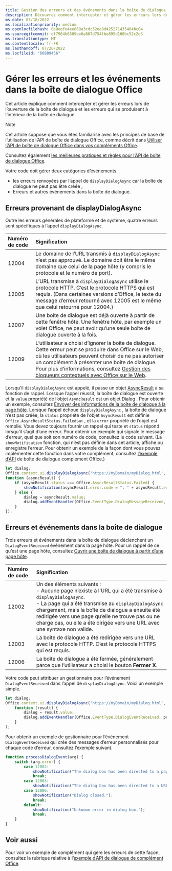 ```yaml
---
title: Gestion des erreurs et des événements dans la boîte de dialogue Office
description: Découvrez comment intercepter et gérer les erreurs lors de l’ouverture et de l’utilisation de la boîte de dialogue Office.
ms.date: 07/18/2022
ms.localizationpriority: medium
ms.openlocfilehash: 0e8eefe4ee868a3cdc52ee8d425271435404bc04
ms.sourcegitcommit: df7964b6509ee6a807d754fbe895d160bc52c2d3
ms.translationtype: MT
ms.contentlocale: fr-FR
ms.lasthandoff: 07/20/2022
ms.locfileid: "66889456"
---
```

# <a name="handle-errors-and-events-in-the-office-dialog-box"></a>Gérer les erreurs et les événements dans la boîte de dialogue Office

Cet article explique comment intercepter et gérer les erreurs lors de l’ouverture de la boîte de dialogue et les erreurs qui se produisent à l’intérieur de la boîte de dialogue.

> [!NOTE]
> Cet article suppose que vous êtes familiarisé avec les principes de base de l’utilisation de l’API de boîte de dialogue Office, comme décrit dans [Utiliser l’API de boîte de dialogue Office dans vos compléments Office](dialog-api-in-office-add-ins.md).
>
> Consultez également [les meilleures pratiques et règles pour l’API de boîte de dialogue Office](dialog-best-practices.md).

Votre code doit gérer deux catégories d’événements.

- les erreurs renvoyées par l’appel de `displayDialogAsync` car la boîte de dialogue ne peut pas être créée ;
- Erreurs et autres événements dans la boîte de dialogue.

## <a name="errors-from-displaydialogasync"></a>Erreurs provenant de displayDialogAsync

Outre les erreurs générales de plateforme et de système, quatre erreurs sont spécifiques à l’appel `displayDialogAsync`.

|Numéro de code|Signification|
|:-----|:-----|
|12004|Le domaine de l’URL transmis à `displayDialogAsync` n’est pas approuvé. Le domaine doit être le même domaine que celui de la page hôte (y compris le protocole et le numéro de port).|
|12005|L’URL transmise à `displayDialogAsync` utilise le protocole HTTP. C’est le protocole HTTPS qui est requis. (Dans certaines versions d’Office, le texte du message d’erreur retourné avec 12005 est le même que celui retourné pour 12004.)|
|<span id="12007">12007</span><!-- The span is needed because office-js-helpers has an error message that links to this table row. -->|Une boîte de dialogue est déjà ouverte à partir de cette fenêtre hôte. Une fenêtre hôte, par exemple un volet Office, ne peut avoir qu’une seule boîte de dialogue ouverte à la fois.|
|12009|L’utilisateur a choisi d’ignorer la boîte de dialogue. Cette erreur peut se produire dans Office sur le Web, où les utilisateurs peuvent choisir de ne pas autoriser un complément à présenter une boîte de dialogue. Pour plus d’informations, consultez [Gestion des bloqueurs contextuels avec Office sur le Web](dialog-best-practices.md#handle-pop-up-blockers-with-office-on-the-web).|

Lorsqu’il `displayDialogAsync` est appelé, il passe un objet [AsyncResult](/javascript/api/office/office.asyncresult) à sa fonction de rappel. Lorsque l’appel réussit, la boîte de dialogue est ouverte et la `value` propriété de l’objet `AsyncResult` est un objet [Dialog](/javascript/api/office/office.dialog) . Pour obtenir un exemple, consultez [Envoyer des informations de la boîte de dialogue à la page hôte](dialog-api-in-office-add-ins.md#send-information-from-the-dialog-box-to-the-host-page). Lorsque l’appel échoue `displayDialogAsync` , la boîte de dialogue n’est pas créée, la `status` propriété de l’objet `AsyncResult` est définie `Office.AsyncResultStatus.Failed`sur , et la `error` propriété de l’objet est remplie. Vous devez toujours fournir un rappel qui teste et `status` répond lorsqu’il s’agit d’une erreur. Pour obtenir un exemple qui signale le message d’erreur, quel que soit son numéro de code, consultez le code suivant. (La `showNotification` fonction, qui n’est pas définie dans cet article, affiche ou enregistre l’erreur. Pour obtenir un exemple de la façon dont vous pouvez implémenter cette fonction dans votre complément, consultez [l’exemple d’API](https://github.com/OfficeDev/Office-Add-in-Dialog-API-Simple-Example) de boîte de dialogue complément Office.)

```js
let dialog;
Office.context.ui.displayDialogAsync('https://myDomain/myDialog.html',
function (asyncResult) {
    if (asyncResult.status === Office.AsyncResultStatus.Failed) {
        showNotification(asyncResult.error.code = ": " + asyncResult.error.message);
    } else {
        dialog = asyncResult.value;
        dialog.addEventHandler(Office.EventType.DialogMessageReceived, processMessage);
    }
});
```

## <a name="errors-and-events-in-the-dialog-box"></a>Erreurs et événements dans la boîte de dialogue

Trois erreurs et événements dans la boîte de dialogue déclenchent un `DialogEventReceived` événement dans la page hôte. Pour un rappel de ce qu’est une page hôte, consultez [Ouvrir une boîte de dialogue à partir d’une page hôte](dialog-api-in-office-add-ins.md#open-a-dialog-box-from-a-host-page).

|Numéro de code|Signification|
|:-----|:-----|
|12002|Un des éléments suivants :<br> - Aucune page n’existe à l’URL qui a été transmise à `displayDialogAsync`.<br> - La page qui a été transmise au `displayDialogAsync` chargement, mais la boîte de dialogue a ensuite été redirigée vers une page qu’elle ne trouve pas ou ne charge pas, ou elle a été dirigée vers une URL avec une syntaxe non valide.|
|12003|La boîte de dialogue a été redirigée vers une URL avec le protocole HTTP. C’est le protocole HTTPS qui est requis.|
|12006|La boîte de dialogue a été fermée, généralement parce que l’utilisateur a choisi le bouton **Fermer** **X**.|

Votre code peut attribuer un gestionnaire pour l’événement `DialogEventReceived` dans l’appel de `displayDialogAsync`. Voici un exemple simple.

```js
let dialog;
Office.context.ui.displayDialogAsync('https://myDomain/myDialog.html',
    function (result) {
        dialog = result.value;
        dialog.addEventHandler(Office.EventType.DialogEventReceived, processDialogEvent);
    }
);
```

Pour obtenir un exemple de gestionnaire pour l’événement `DialogEventReceived` qui crée des messages d’erreur personnalisés pour chaque code d’erreur, consultez l’exemple suivant.

```js
function processDialogEvent(arg) {
    switch (arg.error) {
        case 12002:
            showNotification("The dialog box has been directed to a page that it cannot find or load, or the URL syntax is invalid.");
            break;
        case 12003:
            showNotification("The dialog box has been directed to a URL with the HTTP protocol. HTTPS is required.");            break;
        case 12006:
            showNotification("Dialog closed.");
            break;
        default:
            showNotification("Unknown error in dialog box.");
            break;
    }
}
```

## <a name="see-also"></a>Voir aussi

Pour voir un exemple de complément qui gère les erreurs de cette façon, consultez la rubrique relative à l’[exemple d’API de dialogue de complément Office](https://github.com/OfficeDev/Office-Add-in-Dialog-API-Simple-Example).
